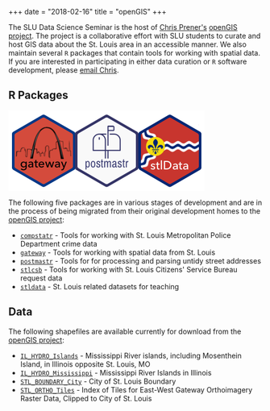 +++
date = "2018-02-16"
title = "openGIS"
+++

The SLU Data Science Seminar is the host of [Chris Prener's](https://chris-prener.github.io) [openGIS project](https://github.com/slu-openGIS). The project is a collaborative effort with SLU students to curate and host GIS data about the St. Louis area in an accessible manner. We also maintain several `R` packages that contain tools for working with spatial data. If you are interested in participating in either data curation or `R` software development, please [email Chris](mailto:chris.prener@slu.edu).

## R Packages
<img src="static/img/packageBanner.png" align="center" />

The following five packages are in various stages of development and are in the process of being migrated from their original development homes to the [openGIS project](https://github.com/slu-openGIS):

* [`compstatr`](https://github.com/chris-prener/compstatr) - Tools for working with St. Louis Metropolitan Police Department crime data
* [`gateway`](https://github.com/slu-openGIS/gateway) - Tools for working with spatial data from St. Louis
* [`postmastr`](https://github.com/chris-prener/postmastr) - Tools for for processing and parsing untidy street addresses
* [`stlcsb`](https://github.com/chris-prener/stlcsb) - Tools for working with St. Louis Citizens' Service Bureau request data
* [`stldata`](https://chris-prener.github.io/stlData/) - St. Louis related datasets for teaching

## Data
The following shapefiles are available currently for download from the [openGIS project](https://github.com/slu-openGIS):

* [`IL_HYDRO_Islands`](https://github.com/slu-openGIS/IL_HYDRO_Islands) - Mississippi River islands, including Mosenthein Island, in Illinois opposite St. Louis, MO
* [`IL_HYDRO_Mississippi`](https://github.com/slu-openGIS/IL_HYDRO_Mississippi) - Mississippi River Islands in Illinois
* [`STL_BOUNDARY_City`](https://github.com/slu-openGIS/STL_BOUNDARY_City) - City of St. Louis Boundary
* [`STL_ORTHO_Tiles`](https://github.com/slu-openGIS/MO_STL_STLTiles) - Index of Tiles for East-West Gateway Orthoimagery Raster Data, Clipped to City of St. Louis

